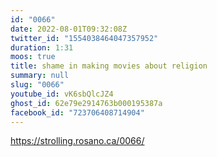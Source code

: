 ```yaml
---
id: "0066"
date: 2022-08-01T09:32:08Z
twitter_id: "1554038464047357952"
duration: 1:31
moos: true
title: shame in making movies about religion
summary: null
slug: "0066"
youtube_id: vK6sbQlcJZ4
ghost_id: 62e79e2914763b000195387a
facebook_id: "723706408714904"
---
```

https://strolling.rosano.ca/0066/
